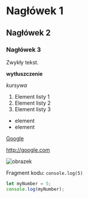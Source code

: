 # Nagłówek 1
## Nagłówek 2
### Nagłówek 3

Zwykły tekst.

**wytłuszczenie**

*kursywa*

1. Element listy 1
1. Element listy 2
2. Element listy 3

- element
- element

[Google](http://google.com)

http://google.com

![obrazek](https://img.pakamera.net/i1/7/954/obrazy-i-plakaty-12320957_8726585954.jpg)


Fragment kodu: `console.log(5)`

```javascript
let myNumber = 5;
console.log(myNumber);
```